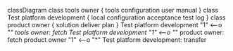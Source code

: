 classDiagram
    class tools owner {
    tools configuration
    user manual
    }
    class Test platform development { 
    local configuration
    acceptance test log
    }
    class product owner {
    solution deliver plan
    }
    Test platform development "1" <--o "*" tools owner: fetch
    Test platform development "1" <--o "*" product owner: fetch
    product owner "1" <--o "*" Test platform development: transfer
